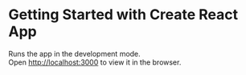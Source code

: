 # Getting Started with Create React App



Runs the app in the development mode.\
Open [http://localhost:3000](http://localhost:3000) to view it in the browser.


